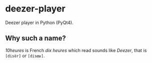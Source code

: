 # deezer-player
Deezer player in Python (PyQt4).

## Why such a name?
*10heures* is French *dix heures* which read sounds like *Deezer*, that is `[disër]` or `[disœʁ]`.
